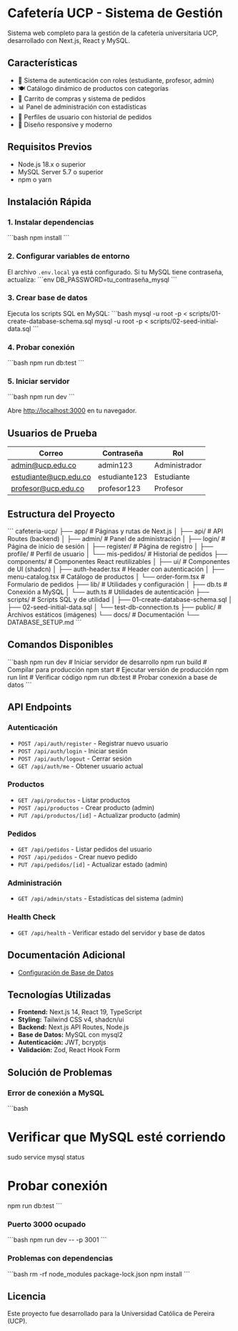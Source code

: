 # Cafetería UCP - Sistema de Gestión

Sistema web completo para la gestión de la cafetería universitaria UCP, desarrollado con Next.js, React y MySQL.

## Características

- 🔐 Sistema de autenticación con roles (estudiante, profesor, admin)
- 🍽️ Catálogo dinámico de productos con categorías
- 🛒 Carrito de compras y sistema de pedidos
- 📊 Panel de administración con estadísticas
- 👤 Perfiles de usuario con historial de pedidos
- 📱 Diseño responsive y moderno

## Requisitos Previos

- Node.js 18.x o superior
- MySQL Server 5.7 o superior
- npm o yarn

## Instalación Rápida

### 1. Instalar dependencias
\`\`\`bash
npm install
\`\`\`

### 2. Configurar variables de entorno
El archivo `.env.local` ya está configurado. Si tu MySQL tiene contraseña, actualiza:
\`\`\`env
DB_PASSWORD=tu_contraseña_mysql
\`\`\`

### 3. Crear base de datos
Ejecuta los scripts SQL en MySQL:
\`\`\`bash
mysql -u root -p < scripts/01-create-database-schema.sql
mysql -u root -p < scripts/02-seed-initial-data.sql
\`\`\`

### 4. Probar conexión
\`\`\`bash
npm run db:test
\`\`\`

### 5. Iniciar servidor
\`\`\`bash
npm run dev
\`\`\`

Abre [http://localhost:3000](http://localhost:3000) en tu navegador.

## Usuarios de Prueba

| Correo | Contraseña | Rol |
|--------|-----------|-----|
| admin@ucp.edu.co | admin123 | Administrador |
| estudiante@ucp.edu.co | estudiante123 | Estudiante |
| profesor@ucp.edu.co | profesor123 | Profesor |

## Estructura del Proyecto

\`\`\`
cafeteria-ucp/
├── app/                    # Páginas y rutas de Next.js
│   ├── api/               # API Routes (backend)
│   ├── admin/             # Panel de administración
│   ├── login/             # Página de inicio de sesión
│   ├── register/          # Página de registro
│   ├── profile/           # Perfil de usuario
│   └── mis-pedidos/       # Historial de pedidos
├── components/            # Componentes React reutilizables
│   ├── ui/               # Componentes de UI (shadcn)
│   ├── auth-header.tsx   # Header con autenticación
│   ├── menu-catalog.tsx  # Catálogo de productos
│   └── order-form.tsx    # Formulario de pedidos
├── lib/                   # Utilidades y configuración
│   ├── db.ts             # Conexión a MySQL
│   └── auth.ts           # Utilidades de autenticación
├── scripts/               # Scripts SQL y de utilidad
│   ├── 01-create-database-schema.sql
│   ├── 02-seed-initial-data.sql
│   └── test-db-connection.ts
├── public/                # Archivos estáticos (imágenes)
└── docs/                  # Documentación
    └── DATABASE_SETUP.md
\`\`\`

## Comandos Disponibles

\`\`\`bash
npm run dev        # Iniciar servidor de desarrollo
npm run build      # Compilar para producción
npm start          # Ejecutar versión de producción
npm run lint       # Verificar código
npm run db:test    # Probar conexión a base de datos
\`\`\`

## API Endpoints

### Autenticación
- `POST /api/auth/register` - Registrar nuevo usuario
- `POST /api/auth/login` - Iniciar sesión
- `POST /api/auth/logout` - Cerrar sesión
- `GET /api/auth/me` - Obtener usuario actual

### Productos
- `GET /api/productos` - Listar productos
- `POST /api/productos` - Crear producto (admin)
- `PUT /api/productos/[id]` - Actualizar producto (admin)

### Pedidos
- `GET /api/pedidos` - Listar pedidos del usuario
- `POST /api/pedidos` - Crear nuevo pedido
- `PUT /api/pedidos/[id]` - Actualizar estado (admin)

### Administración
- `GET /api/admin/stats` - Estadísticas del sistema (admin)

### Health Check
- `GET /api/health` - Verificar estado del servidor y base de datos

## Documentación Adicional

- [Configuración de Base de Datos](docs/DATABASE_SETUP.md)

## Tecnologías Utilizadas

- **Frontend:** Next.js 14, React 19, TypeScript
- **Styling:** Tailwind CSS v4, shadcn/ui
- **Backend:** Next.js API Routes, Node.js
- **Base de Datos:** MySQL con mysql2
- **Autenticación:** JWT, bcryptjs
- **Validación:** Zod, React Hook Form

## Solución de Problemas

### Error de conexión a MySQL
\`\`\`bash
# Verificar que MySQL esté corriendo
sudo service mysql status

# Probar conexión
npm run db:test
\`\`\`

### Puerto 3000 ocupado
\`\`\`bash
npm run dev -- -p 3001
\`\`\`

### Problemas con dependencias
\`\`\`bash
rm -rf node_modules package-lock.json
npm install
\`\`\`

## Licencia

Este proyecto fue desarrollado para la Universidad Católica de Pereira (UCP).
